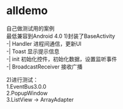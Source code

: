 # alldemo
自己做测试用的案例<br>
最低兼容到Android 4.0
1)封装了BaseActivity<br>
    -| Handler 进程间通信，更新UI<br>
    -| Toast 显示提示信息<br>
    -| init 初始化控件，初始化数据，设置监听事件<br>
    -| BroadcastReceiver 接收广播<br>
    
2)进行测试：<br>
    1.EventBus3.0.0 <br>
    2.PopupWindow <br>
    3.ListView -> ArrayAdapter<br>
